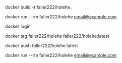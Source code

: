 docker build -t faller222/holehe .

docker run --rm faller222/holehe email@example.com

docker login

docker tag faller222/holehe faller222/holehe:latest

docker push faller222/holehe:latest

docker run --rm faller222/holehe email@example.com
